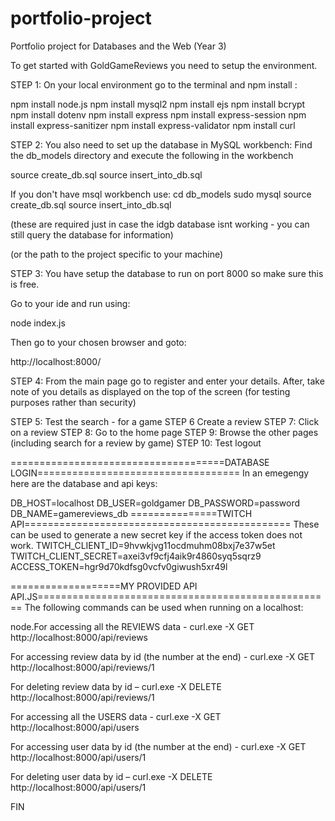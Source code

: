 # portfolio-project
Portfolio project for Databases and the Web (Year 3)

To get started with GoldGameReviews you need to setup the environment.

STEP 1: On your local environment go to the terminal and npm install : 

npm install node.js
npm install mysql2
npm install ejs
npm install bcrypt
npm install dotenv
npm install express
npm install express-session
npm install express-sanitizer
npm install express-validator
npm install curl

STEP 2: 
You also need to set up the database in MySQL workbench:
Find the db_models directory and execute the following in the workbench

source create_db.sql
source insert_into_db.sql


If you don't have msql workbench use:
cd db_models
sudo mysql
source create_db.sql
source insert_into_db.sql

(these are required just in case the idgb database isnt working - you can still query the database for information)

(or the path to the project specific to your machine)

STEP 3: You have setup the database to run on port 8000 so make sure this is free.

Go to your ide and run using:

node index.js

Then go to your chosen browser and goto:

http://localhost:8000/

STEP 4: From the main page go to register and enter your details.
After, take note of you details as displayed on the top of the screen (for testing purposes rather than security)

STEP 5: Test the search - for a game
STEP 6  Create a review
STEP 7: Click on a review
STEP 8: Go to the home page 
STEP 9: Browse the other pages (including search for a review by game)
STEP 10: Test logout 

=====================================DATABASE LOGIN===================================
In an emegengy here are the database and api keys:

DB_HOST=localhost
DB_USER=goldgamer
DB_PASSWORD=password
DB_NAME=gamereviews_db
===============TWITCH API==============================================
These can be used to generate a new secret key if the access token does not work.
TWITCH_CLIENT_ID=9hvwkjvg11ocdmuhm08bxj7e37w5et
TWITCH_CLIENT_SECRET=axei3vf9cfj4aik9r4860syq5sqrz9
ACCESS_TOKEN=hgr9d70kdfsg0vcfv0giwush5xr49l


===================MY PROVIDED API API.JS===================================================
The following commands can be used when running on a localhost:

node.For accessing all the REVIEWS data - 
curl.exe -X GET http://localhost:8000/api/reviews

For accessing review data by id (the number at the end) -
curl.exe -X GET http://localhost:8000/api/reviews/1

For deleting review data by id –
curl.exe -X DELETE http://localhost:8000/api/reviews/1

For accessing all the USERS data - 
curl.exe -X GET http://localhost:8000/api/users

For accessing user data by id (the number at the end) -
curl.exe -X GET http://localhost:8000/api/users/1

For deleting user data by id –
curl.exe -X DELETE http://localhost:8000/api/users/1

FIN 